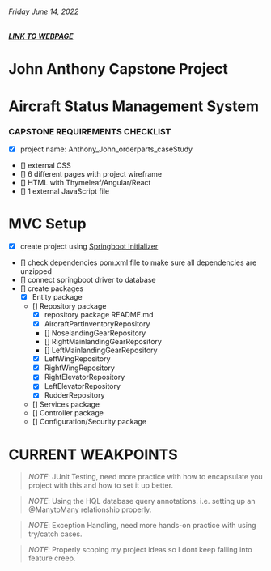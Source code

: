 ###### Friday June 14, 2022
##### [LINK TO WEBPAGE](#.com)
# John Anthony Capstone Project

# Aircraft Status Management System
### CAPSTONE REQUIREMENTS CHECKLIST
- [x] project name: Anthony_John_orderparts_caseStudy
- [] external CSS
- [] 6 different pages with project wireframe
- [] HTML with Thymeleaf/Angular/React
- [] 1 external JavaScript file

# MVC Setup
- [x] create project using [Springboot Initializer](start.spring.io)
- [] check dependencies pom.xml file to make sure all dependencies are unzipped
- [] connect springboot driver to database
- [] create packages
    - [x] Entity package
    - [] Repository package
        - [x] repository package README.md
        - [x] AircraftPartInventoryRepository
        - [] NoselandingGearRepository
        - [] RightMainlandingGearRepository
        - [] LeftMainlandingGearRepository
        - [x] LeftWingRepository
        - [x] RightWingRepository
        - [x] RightElevatorRepository
        - [x] LeftElevatorRepository
        - [x] RudderRepository
    - [] Services package
    - [] Controller package
    - [] Configuration/Security package

# CURRENT WEAKPOINTS
> *NOTE*: JUnit Testing, need more practice with how to encapsulate you project with this and how to set it up better.

> *NOTE*: Using the HQL database query annotations. i.e. setting up an @ManytoMany relationship properly.

> *NOTE*: Exception Handling, need more hands-on practice with using try/catch cases.

> *NOTE*: Properly scoping my project ideas so I dont keep falling into feature creep.
